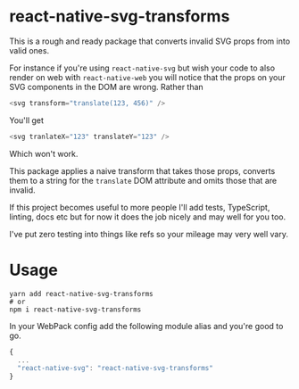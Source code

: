 # react-native-svg-transforms

This is a rough and ready package that converts invalid SVG props from into valid ones.

For instance if you're using `react-native-svg` but wish your code to also render on web with `react-native-web` you will notice that the props on your SVG components in the DOM are wrong. Rather than

```javascript
<svg transform="translate(123, 456)" />
```

You'll get

```javascript
<svg tranlateX="123" translateY="123" />
```

Which won't work.

This package applies a naive transform that takes those props, converts them to a string for the `translate` DOM attribute and omits those that are invalid.

If this project becomes useful to more people I'll add tests, TypeScript, linting, docs etc but for now it does the job nicely and may well for you too.

I've put zero testing into things like refs so your mileage may very well vary.

# Usage

```
yarn add react-native-svg-transforms
# or
npm i react-native-svg-transforms 
```


In your WebPack config add the following module alias and you're good to go.

```javascript
{
  ...
  "react-native-svg": "react-native-svg-transforms"
}
```